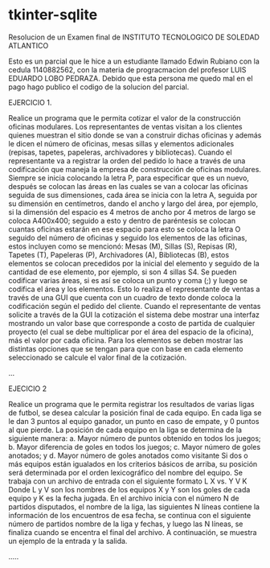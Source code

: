 # tkinter-sqlite
Resolucion de un Examen final de  INSTITUTO TECNOLOGICO DE SOLEDAD ATLANTICO

Esto es un parcial que le hice a un estudiante llamado Edwin Rubiano con la cedula 1140882562, con la materia de progracmacion del profesor LUIS EDUARDO LOBO PEDRAZA. Debido que esta persona me quedo mal en el pago hago publico el codigo de la solucion del parcial.

EJERCICIO 1.

Realice un programa que le permita cotizar el valor de la construcción oficinas modulares. Los
representantes de ventas visitan a los clientes quienes muestran el sitio donde se van a construir
dichas oficinas y además le dicen el número de oficinas, mesas sillas y elementos adicionales
(repisas, tapetes, papeleras, archivadores y bibliotecas). Cuando el representante va a registrar la
orden del pedido lo hace a través de una codificación que maneja la empresa de construcción de
oficinas modulares. Siempre se inicia colocando la letra P, para especificar que es un nuevo, después
se colocan las áreas en las cuales se van a colocar las oficinas seguida de sus dimensiones, cada área
se inicia con la letra A, seguida por su dimensión en centímetros, dando el ancho y largo del área,
por ejemplo, si la dimensión del espacio es 4 metros de ancho por 4 metros de largo se coloca
A400x400; seguido a esto y dentro de paréntesis se colocan cuantas oficinas estarán en ese espacio
para esto se coloca la letra O seguido del número de oficinas y seguido los elementos de las oficinas,
estos incluyen como se mencionó: Mesas (M), Sillas (S), Repisas (R), Tapetes (T), Papeleras (P),
Archivadores (A), Bibliotecas (B), estos elementos se colocan precedidos por la inicial del elemento
y seguido de la cantidad de ese elemento, por ejemplo, si son 4 sillas S4. Se pueden codificar varias
áreas, si es así se coloca un punto y coma (;) y luego se codifica el área y los elementos. Esto lo realiza
el representante de ventas a través de una GUI que cuenta con un cuadro de texto donde coloca la
codificación según el pedido del cliente. Cuando el representante de ventas solicite a través de la
GUI la cotización el sistema debe mostrar una interfaz mostrando un valor base que corresponde a
costo de partida de cualquier proyecto (el cual se debe multiplicar por el área del espacio de la
oficina), más el valor por cada oficina. Para los elementos se deben mostrar las distintas opciones
que se tengan para que con base en cada elemento seleccionado se calcule el valor final de la
cotización.

...



EJECICIO 2

Realice un programa que le permita registrar los resultados de varias ligas de futbol, se desea
calcular la posición final de cada equipo. En cada liga se le dan 3 puntos al equipo ganador, un punto
en caso de empate, y 0 puntos al que pierde.
La posición de cada equipo en la liga se determina de la siguiente manera:
a.
 Mayor número de puntos obtenido en todos los juegos;
b.
 Mayor diferencia de goles en todos los juegos;
c.
 Mayor número de goles anotados; y
d.
 Mayor número de goles anotados como visitante
Si dos o más equipos están igualados en los criterios básicos de arriba, su posición será determinada
por el orden lexicográfico del nombre del equipo.
Se trabaja con un archivo de entrada con el siguiente formato
L X vs. Y V K
Donde L y V son los nombres de los equipos X y Y son los goles de cada equipo y K es la fecha jugada.
En el archivo inicia con el número N de partidos disputados, el nombre de la liga, las siguientes N
líneas contiene la información de los encuentros de esa fecha, se continua con el siguiente número
de partidos nombre de la liga y fechas, y luego las N líneas, se finaliza cuando se encentra el final del
archivo.
A continuación, se muestra un ejemplo de la entrada y la salida.


.....
